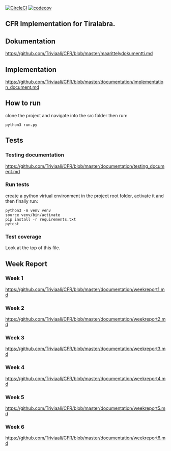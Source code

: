 
[![CircleCI](https://circleci.com/gh/Triviaali/CFR.svg?style=svg)](https://circleci.com/gh/Triviaali/CFR)
[![codecov](https://codecov.io/gh/Triviaali/CFR/branch/master/graph/badge.svg)](https://codecov.io/gh/Triviaali/CFR)

## CFR Implementation for Tiralabra.

## Dokumentation
https://github.com/Triviaali/CFR/blob/master/maarittelydokumentti.md

## Implementation
https://github.com/Triviaali/CFR/blob/master/documentation/implementation_document.md

## How to run
clone the project and navigate into the src folder then run:
```
python3 run.py
```

## Tests

### Testing documentation
https://github.com/Triviaali/CFR/blob/master/documentation/testing_document.md

### Run tests
create a python virtual environment in the project root folder, activate it and then finally run:
```
python3 -m venv venv
source venv/bin/activate
pip install -r requirements.txt
pytest
```

### Test coverage
Look at the top of this file.

## Week Report
### Week 1
https://github.com/Triviaali/CFR/blob/master/documentation/weekreport1.md
### Week 2
https://github.com/Triviaali/CFR/blob/master/documentation/weekreport2.md
### Week 3
https://github.com/Triviaali/CFR/blob/master/documentation/weekreport3.md
### Week 4
https://github.com/Triviaali/CFR/blob/master/documentation/weekreport4.md
### Week 5
https://github.com/Triviaali/CFR/blob/master/documentation/weekreport5.md
### Week 6
https://github.com/Triviaali/CFR/blob/master/documentation/weekreport6.md
